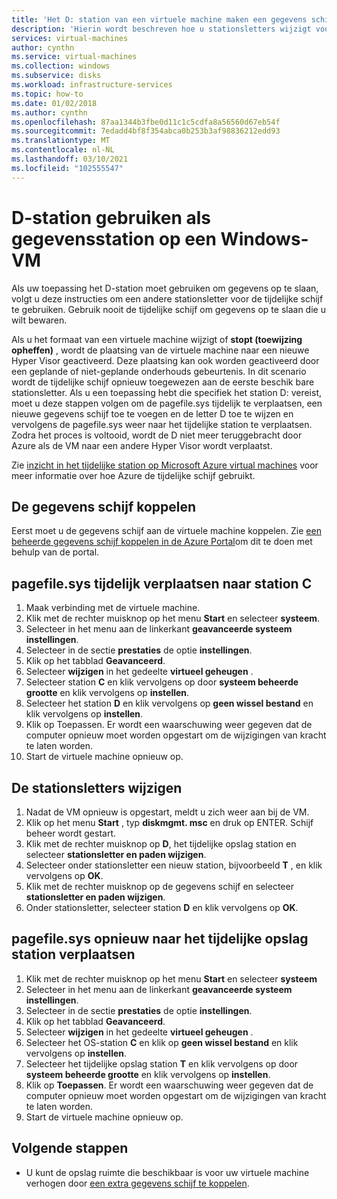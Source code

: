 ```yaml
---
title: 'Het D: station van een virtuele machine maken een gegevens schijf '
description: 'Hierin wordt beschreven hoe u stationsletters wijzigt voor een Windows-VM, zodat u de D: station kunt gebruiken als gegevens station.'
services: virtual-machines
author: cynthn
ms.service: virtual-machines
ms.collection: windows
ms.subservice: disks
ms.workload: infrastructure-services
ms.topic: how-to
ms.date: 01/02/2018
ms.author: cynthn
ms.openlocfilehash: 87aa1344b3fbe0d11c1c5cdfa8a56560d67eb54f
ms.sourcegitcommit: 7edadd4bf8f354abca0b253b3af98836212edd93
ms.translationtype: MT
ms.contentlocale: nl-NL
ms.lasthandoff: 03/10/2021
ms.locfileid: "102555547"
---
```

# <a name="use-the-d-drive-as-a-data-drive-on-a-windows-vm"></a>D-station gebruiken als gegevensstation op een Windows-VM
Als uw toepassing het D-station moet gebruiken om gegevens op te slaan, volgt u deze instructies om een andere stationsletter voor de tijdelijke schijf te gebruiken. Gebruik nooit de tijdelijke schijf om gegevens op te slaan die u wilt bewaren.

Als u het formaat van een virtuele machine wijzigt of **stopt (toewijzing opheffen)** , wordt de plaatsing van de virtuele machine naar een nieuwe Hyper Visor geactiveerd. Deze plaatsing kan ook worden geactiveerd door een geplande of niet-geplande onderhouds gebeurtenis. In dit scenario wordt de tijdelijke schijf opnieuw toegewezen aan de eerste beschik bare stationsletter. Als u een toepassing hebt die specifiek het station D: vereist, moet u deze stappen volgen om de pagefile.sys tijdelijk te verplaatsen, een nieuwe gegevens schijf toe te voegen en de letter D toe te wijzen en vervolgens de pagefile.sys weer naar het tijdelijke station te verplaatsen. Zodra het proces is voltooid, wordt de D niet meer teruggebracht door Azure als de VM naar een andere Hyper Visor wordt verplaatst.

Zie [inzicht in het tijdelijke station op Microsoft Azure virtual machines](/archive/blogs/mast/understanding-the-temporary-drive-on-windows-azure-virtual-machines) voor meer informatie over hoe Azure de tijdelijke schijf gebruikt.

## <a name="attach-the-data-disk"></a>De gegevens schijf koppelen
Eerst moet u de gegevens schijf aan de virtuele machine koppelen. Zie [een beheerde gegevens schijf koppelen in de Azure Portal](attach-managed-disk-portal.md)om dit te doen met behulp van de portal.

## <a name="temporarily-move-pagefilesys-to-c-drive"></a>pagefile.sys tijdelijk verplaatsen naar station C
1. Maak verbinding met de virtuele machine. 
2. Klik met de rechter muisknop op het menu **Start** en selecteer **systeem**.
3. Selecteer in het menu aan de linkerkant **geavanceerde systeem instellingen**.
4. Selecteer in de sectie **prestaties** de optie **instellingen**.
5. Klik op het tabblad **Geavanceerd**.
6. Selecteer **wijzigen** in het gedeelte **virtueel geheugen** .
7. Selecteer station **C** en klik vervolgens op door **systeem beheerde grootte** en klik vervolgens op **instellen**.
8. Selecteer het station **D** en klik vervolgens op **geen wissel bestand** en klik vervolgens op **instellen**.
9. Klik op Toepassen. Er wordt een waarschuwing weer gegeven dat de computer opnieuw moet worden opgestart om de wijzigingen van kracht te laten worden.
10. Start de virtuele machine opnieuw op.

## <a name="change-the-drive-letters"></a>De stationsletters wijzigen
1. Nadat de VM opnieuw is opgestart, meldt u zich weer aan bij de VM.
2. Klik op het menu **Start** , typ **diskmgmt. msc** en druk op ENTER. Schijf beheer wordt gestart.
3. Klik met de rechter muisknop op **D**, het tijdelijke opslag station en selecteer **stationsletter en paden wijzigen**.
4. Selecteer onder stationsletter een nieuw station, bijvoorbeeld **T** , en klik vervolgens op **OK**. 
5. Klik met de rechter muisknop op de gegevens schijf en selecteer **stationsletter en paden wijzigen**.
6. Onder stationsletter, selecteer station **D** en klik vervolgens op **OK**. 

## <a name="move-pagefilesys-back-to-the-temporary-storage-drive"></a>pagefile.sys opnieuw naar het tijdelijke opslag station verplaatsen
1. Klik met de rechter muisknop op het menu **Start** en selecteer **systeem**
2. Selecteer in het menu aan de linkerkant **geavanceerde systeem instellingen**.
3. Selecteer in de sectie **prestaties** de optie **instellingen**.
4. Klik op het tabblad **Geavanceerd**.
5. Selecteer **wijzigen** in het gedeelte **virtueel geheugen** .
6. Selecteer het OS-station **C** en klik op **geen wissel bestand** en klik vervolgens op **instellen**.
7. Selecteer het tijdelijke opslag station **T** en klik vervolgens op door **systeem beheerde grootte** en klik vervolgens op **instellen**.
8. Klik op **Toepassen**. Er wordt een waarschuwing weer gegeven dat de computer opnieuw moet worden opgestart om de wijzigingen van kracht te laten worden.
9. Start de virtuele machine opnieuw op.

## <a name="next-steps"></a>Volgende stappen
* U kunt de opslag ruimte die beschikbaar is voor uw virtuele machine verhogen door [een extra gegevens schijf te koppelen](attach-managed-disk-portal.md).
